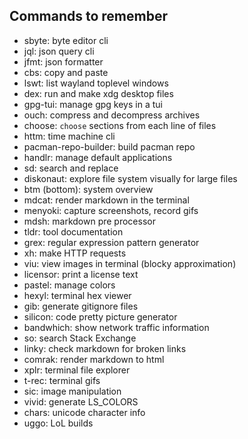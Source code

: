 ## Commands to remember

- sbyte: byte editor cli
- jql: json query cli
- jfmt: json formatter
- cbs: copy and paste
- lswt: list wayland toplevel windows
- dex: run and make xdg desktop files
- gpg-tui: manage gpg keys in a tui
- ouch: compress and decompress archives
- choose: `choose` sections from each line of files
- httm: time machine cli
- pacman-repo-builder: build pacman repo
- handlr: manage default applications
- sd: search and replace
- diskonaut: explore file system visually for large files
- btm (bottom): system overview
- mdcat: render markdown in the terminal
- menyoki: capture screenshots, record gifs
- mdsh: markdown pre processor
- tldr: tool documentation
- grex: regular expression pattern generator
- xh: make HTTP requests
- viu: view images in terminal (blocky approximation)
- licensor: print a license text
- pastel: manage colors
- hexyl: terminal hex viewer
- gib: generate gitignore files
- silicon: code pretty picture generator
- bandwhich: show network traffic information
- so: search Stack Exchange
- linky: check markdown for broken links
- comrak: render markdown to html
- xplr: terminal file explorer
- t-rec: terminal gifs
- sic: image manipulation
- vivid: generate LS_COLORS
- chars: unicode character info
- uggo: LoL builds

